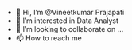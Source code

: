 - 👋 Hi, I’m @Vineetkumar Prajapati
- 👀 I’m interested in Data Analyst
- 💞️ I’m looking to collaborate on ...
- 📫 How to reach me 

<!---
VineetkumarPrajapati/VineetkumarPrajapati is a ✨ special ✨ repository because its `README.md` (this file) appears on your GitHub profile.
You can click the Preview link to take a look at your changes.
--->
